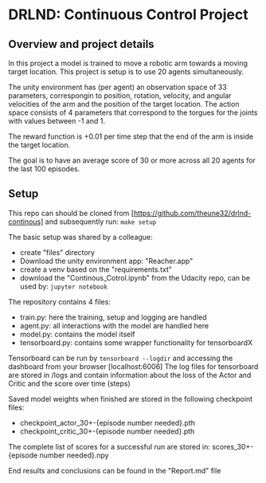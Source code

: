 # DRLND: Continuous Control Project

## Overview and project details
In this project a model is trained to move a robotic arm towards a moving target location.
This project is setup is to use 20 agents simultaneously.

The unity environment has (per agent) an observation space of 33 parameters, correspongin to position, rotation,
velocity, and angular velocities of the arm and the position of the target location.
The action space consists of 4 parameters that correspond to the torgues for the joints with values between -1 and 1.

The reward function is +0.01 per time step that the end of the arm is inside the target location.

The goal is to have an average score of 30 or more across all 20 agents for the last 100 episodes.

## Setup
This repo can should be cloned from [https://github.com/theune32/drlnd-continous] and subsequently run:
`make setup`

The basic setup was shared by a colleague:
* create "files" directory
* Download the unity environment app: "Reacher.app"
* create a venv based on the "requirements.txt"
* download the "Continous_Cotrol.ipynb" from the Udacity repo, can be used by:
`jupyter notebook`

The repository contains 4 files:
* train.py: here the training, setup and logging are handled
* agent.py: all interactions with the model are handled here
* model.py: contains the model itself
* tensorboard.py: contains some wrapper functionality for tensorboardX

Tensorboard can be run by
`tensorboard --logdir` and accessing the dashboard from your browser [localhost:6006]
The log files for tensorboard are stored in /logs and contain information about the loss of the Actor and Critic and the
score over time (steps)

Saved model weights when finished are stored in the following checkpoint files:
- checkpoint_actor_30+-{episode number needed}.pth
- checkpoint_critic_30+-{episode number needed}.pth

The complete list of scores for a successful run are stored in: scores_30+-{episode number needed}.npy

End results and conclusions can be found in the "Report.md" file
